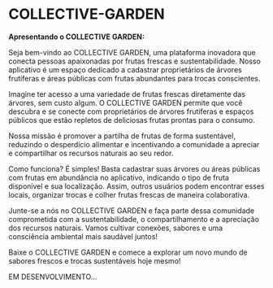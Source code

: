 # COLLECTIVE-GARDEN

**Apresentando o COLLECTIVE GARDEN:** 

Seja bem-vindo ao COLLECTIVE GARDEN, uma plataforma inovadora que conecta pessoas apaixonadas por frutas frescas e sustentabilidade. Nosso aplicativo é um espaço dedicado a cadastrar proprietários de árvores frutíferas e áreas públicas com frutas abundantes para trocas conscientes.

Imagine ter acesso a uma variedade de frutas frescas diretamente das árvores, sem custo algum. O COLLECTIVE GARDEN permite que você descubra e se conecte com proprietários de árvores frutíferas e espaços públicos que estão repletos de deliciosas frutas prontas para o consumo.

Nossa missão é promover a partilha de frutas de forma sustentável, reduzindo o desperdício alimentar e incentivando a comunidade a apreciar e compartilhar os recursos naturais ao seu redor.

Como funciona? É simples! Basta cadastrar suas árvores ou áreas públicas com frutas em abundância no aplicativo, indicando o tipo de fruta disponível e sua localização. Assim, outros usuários podem encontrar esses locais, organizar trocas e colher frutas frescas de maneira colaborativa.

Junte-se a nós no COLLECTIVE GARDEN e faça parte dessa comunidade comprometida com a sustentabilidade, o compartilhamento e a apreciação dos recursos naturais. Vamos cultivar conexões, sabores e uma consciência ambiental mais saudável juntos!

Baixe o COLLECTIVE GARDEN e comece a explorar um novo mundo de sabores frescos e trocas sustentáveis hoje mesmo!

EM DESENVOLVIMENTO...

